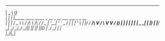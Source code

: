 ______                                               _       
|  _  \                                             (_)      
| | | |_____   ____      _____  _ __ _ __ ___  ___   _ _ __  
| | | / _ \ \ / /\ \ /\ / / _ \| '__| '_ ` _ \/ __| | | '_ \ 
| |/ /  __/\ V /  \ V  V / (_) | |  | | | | | \__ \_| | |_) |
|___/ \___| \_/    \_/\_/ \___/|_|  |_| |_| |_|___(_) | .__/ 
                                                   _/ | |    
                                                  |__/|_|